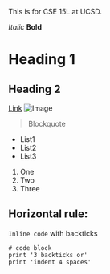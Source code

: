 This is for CSE 15L at UCSD.

*Italic* 
**Bold**
# Heading 1
## Heading 2
[Link](http://a.com)
![Image](http://url/a.png)
> Blockquote
* List1
* List2
* List3

1. One
2. Two
3. Three

Horizontal rule:
---

`Inline code` with backticks

```
# code block
print '3 backticks or'
print 'indent 4 spaces'
```
